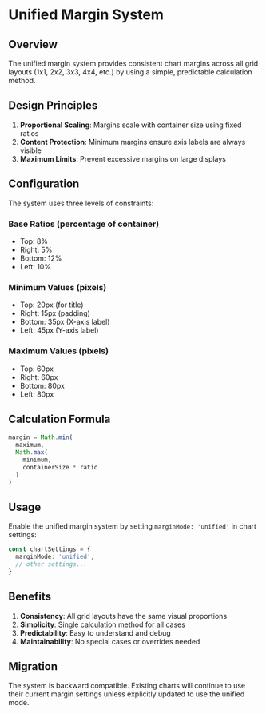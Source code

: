 # Unified Margin System

## Overview

The unified margin system provides consistent chart margins across all grid layouts (1x1, 2x2, 3x3, 4x4, etc.) by using a simple, predictable calculation method.

## Design Principles

1. **Proportional Scaling**: Margins scale with container size using fixed ratios
2. **Content Protection**: Minimum margins ensure axis labels are always visible
3. **Maximum Limits**: Prevent excessive margins on large displays

## Configuration

The system uses three levels of constraints:

### Base Ratios (percentage of container)
- Top: 8%
- Right: 5%
- Bottom: 12%
- Left: 10%

### Minimum Values (pixels)
- Top: 20px (for title)
- Right: 15px (padding)
- Bottom: 35px (X-axis label)
- Left: 45px (Y-axis label)

### Maximum Values (pixels)
- Top: 60px
- Right: 60px
- Bottom: 80px
- Left: 80px

## Calculation Formula

```typescript
margin = Math.min(
  maximum,
  Math.max(
    minimum,
    containerSize * ratio
  )
)
```

## Usage

Enable the unified margin system by setting `marginMode: 'unified'` in chart settings:

```typescript
const chartSettings = {
  marginMode: 'unified',
  // other settings...
}
```

## Benefits

1. **Consistency**: All grid layouts have the same visual proportions
2. **Simplicity**: Single calculation method for all cases
3. **Predictability**: Easy to understand and debug
4. **Maintainability**: No special cases or overrides needed

## Migration

The system is backward compatible. Existing charts will continue to use their current margin settings unless explicitly updated to use the unified mode.